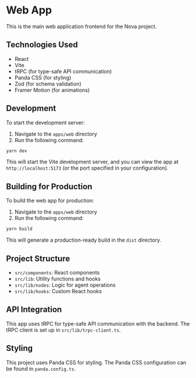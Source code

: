 # Web App

This is the main web application frontend for the Nova project.

## Technologies Used

- React
- Vite
- tRPC (for type-safe API communication)
- Panda CSS (for styling)
- Zod (for schema validation)
- Framer Motion (for animations)

## Development

To start the development server:

1. Navigate to the `apps/web` directory
2. Run the following command:

```bash
yarn dev
```

This will start the Vite development server, and you can view the app at `http://localhost:5173` (or the port specified in your configuration).

## Building for Production

To build the web app for production:

1. Navigate to the `apps/web` directory
2. Run the following command:

```bash
yarn build
```

This will generate a production-ready build in the `dist` directory.

## Project Structure

- `src/components`: React components
- `src/lib`: Utility functions and hooks
- `src/lib/nodes`: Logic for agent operations
- `src/lib/hooks`: Custom React hooks

## API Integration

This app uses tRPC for type-safe API communication with the backend. The tRPC client is set up in `src/lib/trpc-client.ts`.

## Styling

This project uses Panda CSS for styling. The Panda CSS configuration can be found in `panda.config.ts`.
